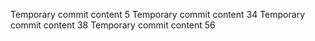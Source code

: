 Temporary commit content 5
Temporary commit content 34
Temporary commit content 38
Temporary commit content 56
